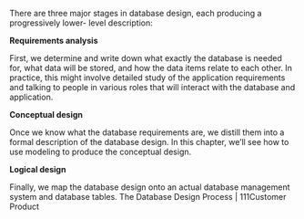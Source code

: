 There are three major stages in database design, each producing a progressively lower-
level description:

**Requirements analysis**

First, we determine and write down what exactly the database is needed for, what
data will be stored, and how the data items relate to each other. In practice, this
might involve detailed study of the application requirements and talking to people
in various roles that will interact with the database and application.

**Conceptual design**

Once we know what the database requirements are, we distill them into a formal
description of the database design. In this chapter, we’ll see how to use modeling
to produce the conceptual design.

**Logical design**

Finally, we map the database design onto an actual database management system
and database tables.
The Database Design Process | 111Customer
Product
